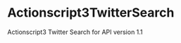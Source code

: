 Actionscript3TwitterSearch
==========================

Actionscript3 Twitter Search for API version 1.1
